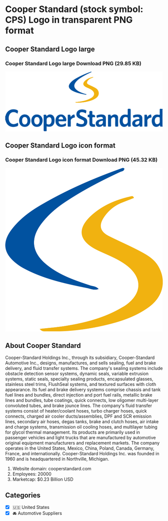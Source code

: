 # Cooper Standard (stock symbol: CPS) Logo in transparent PNG format

## Cooper Standard Logo large

### Cooper Standard Logo large Download PNG (29.85 KB)

![Cooper Standard Logo large Download PNG (29.85 KB)](/img/orig/CPS_BIG-aa877f39.png)

## Cooper Standard Logo icon format

### Cooper Standard Logo icon format Download PNG (45.32 KB)

![Cooper Standard Logo icon format Download PNG (45.32 KB)](/img/orig/CPS-489335a6.png)

## About Cooper Standard

Cooper-Standard Holdings Inc., through its subsidiary, Cooper-Standard Automotive Inc., designs, manufactures, and sells sealing, fuel and brake delivery, and fluid transfer systems. The company's sealing systems include obstacle detection sensor systems, dynamic seals, variable extrusion systems, static seals, specialty sealing products, encapsulated glasses, stainless steel trims, FlushSeal systems, and textured surfaces with cloth appearance. Its fuel and brake delivery systems comprise chassis and tank fuel lines and bundles, direct injection and port fuel rails, metallic brake lines and bundles, tube coatings, quick connects, low oligomer multi-layer convoluted tubes, and brake jounce lines. The company's fluid transfer systems consist of heater/coolant hoses, turbo charger hoses, quick connects, charged air cooler ducts/assemblies, DPF and SCR emission lines, secondary air hoses, degas tanks, brake and clutch hoses, air intake and charge systems, transmission oil cooling hoses, and multilayer tubing for glycol thermal management. Its products are primarily used in passenger vehicles and light trucks that are manufactured by automotive original equipment manufacturers and replacement markets. The company operates in the United States, Mexico, China, Poland, Canada, Germany, France, and internationally. Cooper-Standard Holdings Inc. was founded in 1960 and is headquartered in Northville, Michigan.

1. Website domain: cooperstandard.com
2. Employees: 20000
3. Marketcap: $0.23 Billion USD


## Categories
- [x] 🇺🇸 United States
- [x] 🚘 Automotive Suppliers
